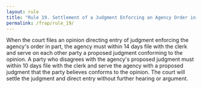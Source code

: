 ```yaml
---
layout: rule
title: "Rule 19. Settlement of a Judgment Enforcing an Agency Order in Part"
permalink: /frap/rule_19/
---
```


When the court files an opinion directing entry of judgment enforcing the agency's order in part, the agency must within 14 days file with the clerk and serve on each other party a proposed judgment conforming to the opinion. A party who disagrees with the agency's proposed judgment must within 10 days file with the clerk and serve the agency with a proposed judgment that the party believes conforms to the opinion. The court will settle the judgment and direct entry without further hearing or argument.